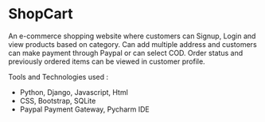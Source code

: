 # ShopCart

An e-commerce shopping website where customers can Signup, Login and view products based on category.
Can add multiple address and customers can make payment through Paypal or can select COD. 
Order status and previously ordered items can be viewed in customer profile.

Tools and Technologies used :
- Python, Django, Javascript, Html
- CSS, Bootstrap, SQLite
- Paypal Payment Gateway, Pycharm IDE
